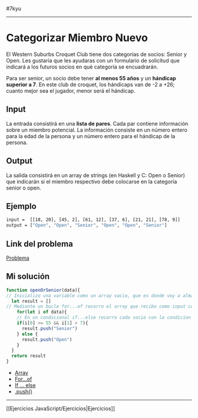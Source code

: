 #7kyu 
___
# Categorizar Miembro Nuevo

El Western Suburbs Croquet Club tiene dos categorías de socios: Senior y Open. Les gustaría que les ayudaras con un formulario de solicitud que indicará a los futuros socios en qué categoría se encuadrarán.

Para ser senior, un socio debe tener **al menos 55 años** y un **hándicap superior a 7**. En este club de croquet, los hándicaps van de -2 a +26; cuanto mejor sea el jugador, menor será el hándicap.

## Input

La entrada consistirá en una **lista de pares**. Cada par contiene información sobre un miembro potencial. La información consiste en un número entero para la edad de la persona y un número entero para el hándicap de la persona.

## Output

La salida consistirá en un array de strings (en Haskell y C: Open o Senior) que indicarán si el miembro respectivo debe colocarse en la categoría senior o open.

## Ejemplo

```bash
input =  [[18, 20], [45, 2], [61, 12], [37, 6], [21, 21], [78, 9]]
output = ["Open", "Open", "Senior", "Open", "Open", "Senior"]
```

## Link del problema

[Problema](https://www.codewars.com/kata/5502c9e7b3216ec63c0001aa/train/javascript)
## Mi solución

```js
function openOrSenior(data){
// Inicializo una variable como un array vacio, que es donde voy a almacenar las categorias de los socios
  let result = []
// Mediante un bucle for...of recorro el array que recibo como input con las edades y handicaps de los socios
    for(let i of data){
    // En un condicional if...else recorro cada socio con la condicion que sea mayor o igual que 55 y tenga un handicap mayor a 7 siendo asi socios "Senior" pusheandolos al array, de lo contrario seran socios "Open" que tambien seran pusheados al array.
    if(i[0] >= 55 && i[1] > 7){
      result.push("Senior")
    } else {
      result.push("Open")
    }
  }
  return result
}
```

-   [Array](https://developer.mozilla.org/es/docs/Web/JavaScript/Reference/Global_Objects/Array)
-   [For...of](https://developer.mozilla.org/es/docs/Web/JavaScript/Reference/Statements/for...of)
-   [If ... else](https://developer.mozilla.org/es/docs/Web/JavaScript/Reference/Statements/if...else)
-   [.push()](https://developer.mozilla.org/es/docs/Web/JavaScript/Reference/Global_Objects/Array/push)

__________

[[Ejercicios JavaScript/Ejercicios|Ejercicios]]